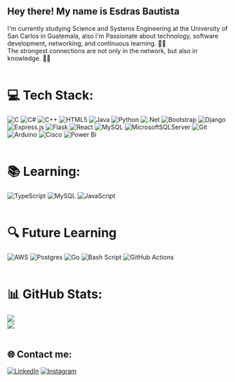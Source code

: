 ## Hey there!  My name is Esdras Bautista <br/>
I'm currently studying Science and Systems Engineering at the University of San Carlos in Guatemala, also i'm Passionate about technology, software development, networking, and continuous learning. 🧠😄<br/>
The strongest connections are not only in the network, but also in knowledge. 🚀🌠
</br>
</br>
# 💻 Tech Stack:
![C](https://img.shields.io/badge/c-%2300599C.svg?style=for-the-badge&logo=c&logoColor=white) ![C#](https://img.shields.io/badge/c%23-%23239120.svg?style=for-the-badge&logo=csharp&logoColor=white) ![C++](https://img.shields.io/badge/c++-%2300599C.svg?style=for-the-badge&logo=c%2B%2B&logoColor=white) ![HTML5](https://img.shields.io/badge/html5-%23E34F26.svg?style=for-the-badge&logo=html5&logoColor=white) ![Java](https://img.shields.io/badge/java-%23ED8B00.svg?style=for-the-badge&logo=openjdk&logoColor=white) ![Python](https://img.shields.io/badge/python-3670A0?style=for-the-badge&logo=python&logoColor=ffdd54) ![.Net](https://img.shields.io/badge/.NET-5C2D91?style=for-the-badge&logo=.net&logoColor=white) ![Bootstrap](https://img.shields.io/badge/bootstrap-%238511FA.svg?style=for-the-badge&logo=bootstrap&logoColor=white) 
![Django](https://img.shields.io/badge/django-%23092E20.svg?style=for-the-badge&logo=django&logoColor=white) ![Express.js](https://img.shields.io/badge/express.js-%23404d59.svg?style=for-the-badge&logo=express&logoColor=%2361DAFB) ![Flask](https://img.shields.io/badge/flask-%23000.svg?style=for-the-badge&logo=flask&logoColor=white) ![React](https://img.shields.io/badge/react-%2320232a.svg?style=for-the-badge&logo=react&logoColor=%2361DAFB) ![MySQL](https://img.shields.io/badge/mysql-4479A1.svg?style=for-the-badge&logo=mysql&logoColor=white) ![MicrosoftSQLServer](https://img.shields.io/badge/Microsoft%20SQL%20Server-CC2927?style=for-the-badge&logo=microsoft%20sql%20server&logoColor=white) ![Git](https://img.shields.io/badge/git-%23F05033.svg?style=for-the-badge&logo=git&logoColor=white) ![Arduino](https://img.shields.io/badge/-Arduino-00979D?style=for-the-badge&logo=Arduino&logoColor=white) ![Cisco](https://img.shields.io/badge/cisco-%23049fd9.svg?style=for-the-badge&logo=cisco&logoColor=black) ![Power Bi](https://img.shields.io/badge/power_bi-F2C811?style=for-the-badge&logo=powerbi&logoColor=black)
</br>
</br>
# 📚 Learning:
![TypeScript](https://img.shields.io/badge/typescript-%23007ACC.svg?style=for-the-badge&logo=typescript&logoColor=white) ![MySQL](https://img.shields.io/badge/mysql-4479A1.svg?style=for-the-badge&logo=mysql&logoColor=white) ![JavaScript](https://img.shields.io/badge/javascript-%23323330.svg?style=for-the-badge&logo=javascript&logoColor=%23F7DF1E)
</br>
</br>
# 🔍 Future Learning
![AWS](https://img.shields.io/badge/AWS-%23FF9900.svg?style=for-the-badge&logo=amazon-aws&logoColor=white) ![Postgres](https://img.shields.io/badge/postgres-%23316192.svg?style=for-the-badge&logo=postgresql&logoColor=white) ![Go](https://img.shields.io/badge/go-%2300ADD8.svg?style=for-the-badge&logo=go&logoColor=white) ![Bash Script](https://img.shields.io/badge/bash_script-%23121011.svg?style=for-the-badge&logo=gnu-bash&logoColor=white) ![GitHub Actions](https://img.shields.io/badge/github%20actions-%232671E5.svg?style=for-the-badge&logo=githubactions&logoColor=white)
</br>
</br>

# 📊 GitHub Stats:
![](https://github-readme-stats.vercel.app/api?username=EsdrasBautista&theme=vue-dark&hide_border=false&include_all_commits=true&count_private=true)<br/>
![](https://nirzak-streak-stats.vercel.app/?user=EsdrasBautista&theme=vue-dark&hide_border=false)<br/>
</br>
## 🌐 Contact me:
[![LinkedIn](https://img.shields.io/badge/LinkedIn-%230077B5.svg?logo=linkedin&logoColor=white)](https://www.linkedin.com/in/esdrasbautista) 
[![Instagram](https://img.shields.io/badge/Instagram-%23E4405F.svg?logo=Instagram&logoColor=white)](https://www.instagram.com/esdras_eliabbbbbbb?igsh=OHUwa3k5N3NnNmRv&utm_source=qr) 
</br>

